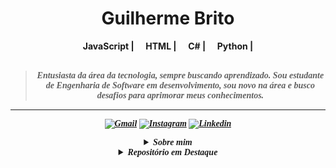 <h1 align="center"> Guilherme Brito </h1>

<div align="center">
<b><img width="12"
  src="https://skillicons.dev/icons?i=javascript"> JavaScript | <img width="12"
  src="https://skillicons.dev/icons?i=html"> HTML | <img width="12"
  src="https://skillicons.dev/icons?i=c#"> C# | <img width="12" 
  src="https://skillicons.dev/icons?i=python"> Python | <img width="12"</br>
<br>
<br>
                                                          
<blockquote>
  <p><i>
      <font face="Century Schoolbook">Entusiasta da área da tecnologia, sempre buscando aprendizado. Sou estudante de Engenharia de Software em desenvolvimento, sou novo na área e busco desafios para aprimorar meus conhecimentos.
</blockquote>
</div>

---

<div align="center">
  
  [![Gmail](https://img.shields.io/badge/Gmail-lavender?logo=gmail)](mailto:guilhermemaiolibrito@gmail.com)
  [![Instagram](https://img.shields.io/badge/Instagram-lavender?logo=instagram&logoColor=000000)](https://www.instagram.com/brito.guilherme_maioli/?next=%2F)
  [![Linkedin](https://img.shields.io/badge/LinkedIn-lavender?logo=linkedin&logoColor=0077B5)](https://www.linkedin.com/in/guilherme-maioli-brito-5570b12aa/)
  
<details>  
<summary><font face="Century Schoolbook"><strong><i>Sobre mim </i></strong></font> </summary> 
<p><font face="Century Schoolbook"><i>Olá! Sou Guilherme, apaixonado por tecnologia e em busca de conhecimento e aprimoramento.

O que me motivou à entrar nessa área, foi a criação de jogos, que foi meu primeiro curso realizado sobre a área de software. Agora estou realizando mais cursos, que são:

• JavaScript e TypeScript

• Inteligência Artificial e Machine Learning
</i></font></p>
</details>

<details>
<summary><font face="Century Schoolbook"><strong><i> Repositório em Destaque</i></strong></font> </summary> 
</details>
